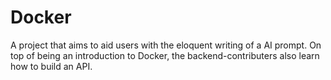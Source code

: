 # Docker
A project that aims to aid users with the eloquent writing of a AI prompt.
On top of being an introduction to Docker, the backend-contributers also learn how to build an API.
